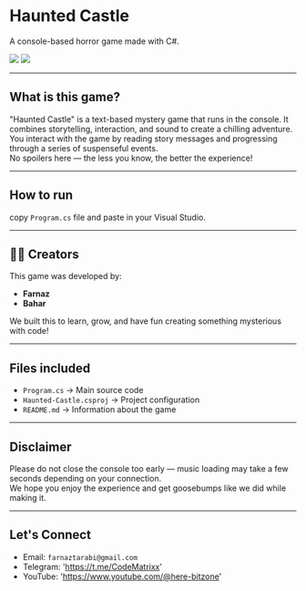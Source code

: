 # Haunted Castle 

A console-based horror game made with C#.
<p >
  <img src="https://img.shields.io/badge/Author-farnaztr-black" />
  <img src="https://img.shields.io/badge/Project-WiFiHunter-yellow" />
</p>

---

## What is this game?

"Haunted Castle" is a text-based mystery game that runs in the console. It combines storytelling, interaction, and sound to create a chilling adventure. You interact with the game by reading story messages and progressing through a series of suspenseful events.  
No spoilers here — the less you know, the better the experience!

---

## How to run

copy  `Program.cs` file and paste in your Visual Studio.

---

## 🧑‍💻 Creators

This game was developed by:

- **Farnaz**  
- **Bahar** 

We built this to learn, grow, and have fun creating something mysterious with code!

---

## Files included

- `Program.cs` → Main source code  
- `Haunted-Castle.csproj` → Project configuration  
- `README.md` → Information about the game

---

## Disclaimer

Please do not close the console too early — music loading may take a few seconds depending on your connection.  
We hope you enjoy the experience and get goosebumps like we did while making it. 

---
## Let's Connect

- Email: `farnaztarabi@gmail.com`
- Telegram: 'https://t.me/CodeMatrixx'
- YouTube: 'https://www.youtube.com/@here-bitzone'

